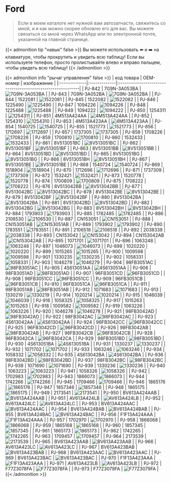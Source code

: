 # Ford

>Если в моем каталоге нет нужной вам автозапчасти, свяжитесь со мной, и я как можно скорее обновлю его для вас. Вы можете связаться со мной через WhatsApp или по электронной почте, указанной на главной странице.

{{< admonition tip "навык" false >}}
Вы можете использовать ⬅️ и ➡️ на клавиатуре, чтобы прокрутить и увидеть всю таблицу! Если вы используете телефон, просто пролистывайте влево и вправо пальцем, чтобы увидеть всю таблицу!
{{< /admonition >}}

{{< admonition info "рычаг управления" false >}}
| код товара   | OEM-номер    | изображение                                                |
|:-------------|:-------------|:-----------------------------------------------------------|
| PJ-842       | 7G9N-3A053BA | ![7G9N-3A053BA](/images/auto-parts/Ford/7G9N3A053BA.webp) |
| PJ-843       | 7G9N-3A052BA | ![7G9N-3A052BA](/images/auto-parts/Ford/7G9N3A052BA.webp) |
| PJ-844       | 1522081      | ![1522081](/images/auto-parts/Ford/1522081.webp)           |
| PJ-845       | 1522082      | ![1522082](/images/auto-parts/Ford/1522082.webp)           |
| PJ-846       | 1225490      | ![1225490](/images/auto-parts/Ford/1225490.webp)           |
| PJ-847       | 1094226      | ![1094226](/images/auto-parts/Ford/1094226.webp)           |
| PJ-848       | 1225488      | ![1225488](/images/auto-parts/Ford/1225488.webp)           |
| PJ-849       | 1094222      | ![1094222](/images/auto-parts/Ford/1094222.webp)           |
| PJ-850       | 1254311      | ![1254311](/images/auto-parts/Ford/1254311.webp)           |
| PJ-851       | 4M513A424AA  | ![4M513A424AA](/images/auto-parts/Ford/4M513A424AA.webp)   |
| PJ-852       | 1254310      | ![1254310](/images/auto-parts/Ford/1254310.webp)           |
| PJ-853       | 4M513A423AA  | ![4M513A423AA](/images/auto-parts/Ford/4M513A423AA.webp)   |
| PJ-854       | 1540725      | ![1540725](/images/auto-parts/Ford/1540725.webp)           |
| PJ-855       | 1521773      | ![1521773](/images/auto-parts/Ford/1521773.webp)           |
| PJ-856       | 1712697      | ![1712697](/images/auto-parts/Ford/1712697.webp)           |
| PJ-857       | 1737305      | ![1737305](/images/auto-parts/Ford/1737305.webp)           |
| PJ-858       | 1708226      | ![1708226](/images/auto-parts/Ford/1708226.webp)           |
| PJ-859       | 1700810      | ![1700810](/images/auto-parts/Ford/1700810.webp)           |
| PJ-860       | 1532433      | ![1532433](/images/auto-parts/Ford/1532433.webp)           |
| PJ-861       | 8V513051BC   | ![8V513051BC](/images/auto-parts/Ford/8V513051BC.webp)     |
| PJ-862       | 8V513051BF   | ![8V513051BF](/images/auto-parts/Ford/8V513051BF.webp)     |
| PJ-863       | 8V513051BB   | ![8V513051BB](/images/auto-parts/Ford/8V513051BB.webp)     |
| PJ-864       | 8V513051BD   | ![8V513051BD](/images/auto-parts/Ford/8V513051BD.webp)     |
| PJ-865       | 8V513051BG   | ![8V513051BG](/images/auto-parts/Ford/8V513051BG.webp)     |
| PJ-866       | 8V513051BH   | ![8V513051BH](/images/auto-parts/Ford/8V513051BH.webp)     |
| PJ-867       | 8V513051BE   | ![8V513051BE](/images/auto-parts/Ford/8V513051BE.webp)     |
| PJ-868       | 1540724      | ![1540724](/images/auto-parts/Ford/1540724.webp)           |
| PJ-869       | 1518904      | ![1518904](/images/auto-parts/Ford/1518904.webp)           |
| PJ-870       | 1712696      | ![1712696](/images/auto-parts/Ford/1712696.webp)           |
| PJ-871       | 1737309      | ![1737309](/images/auto-parts/Ford/1737309.webp)           |
| PJ-872       | 1532421      | ![1532421](/images/auto-parts/Ford/1532421.webp)           |
| PJ-873       | 1520778      | ![1520778](/images/auto-parts/Ford/1520778.webp)           |
| PJ-874       | 1700809      | ![1700809](/images/auto-parts/Ford/1700809.webp)           |
| PJ-875       | 1708222      | ![1708222](/images/auto-parts/Ford/1708222.webp)           |
| PJ-876       | 8V513042BB   | ![8V513042BB](/images/auto-parts/Ford/8V513042BB.webp)     |
| PJ-877       | 8V513042BC   | ![8V513042BC](/images/auto-parts/Ford/8V513042BC.webp)     |
| PJ-878       | 8V513042BE   | ![8V513042BE](/images/auto-parts/Ford/8V513042BE.webp)     |
| PJ-879       | 8V513042BF   | ![8V513042BF](/images/auto-parts/Ford/8V513042BF.webp)     |
| PJ-880       | 8V513042BA   | ![8V513042BA](/images/auto-parts/Ford/8V513042BA.webp)     |
| PJ-881       | 8V513042BD   | ![8V513042BD](/images/auto-parts/Ford/8V513042BD.webp)     |
| PJ-882       | 8V513042BG   | ![8V513042BG](/images/auto-parts/Ford/8V513042BG.webp)     |
| PJ-883       | 8V513042BH   | ![8V513042BH](/images/auto-parts/Ford/8V513042BH.webp)     |
| PJ-884       | 1793903      | ![1793903](/images/auto-parts/Ford/1793903.webp)           |
| PJ-885       | 1782485      | ![1782485](/images/auto-parts/Ford/1782485.webp)           |
| PJ-886       | 2106530      | ![2106530](/images/auto-parts/Ford/2106530.webp)           |
| PJ-887       | CN153051     | ![CN153051](/images/auto-parts/Ford/CN153051.webp)         |
| PJ-888       | CN153051AB   | ![CN153051AB](/images/auto-parts/Ford/CN153051AB.webp)     |
| PJ-889       | 1793902      | ![1793902](/images/auto-parts/Ford/1793902.webp)           |
| PJ-890       | 1783551      | ![1783551](/images/auto-parts/Ford/1783551.webp)           |
| PJ-891       | 2106518      | ![2106518](/images/auto-parts/Ford/2106518.webp)           |
| PJ-892       | 2038338      | ![2038338](/images/auto-parts/Ford/2038338.webp)           |
| PJ-893       | CN153042     | ![CN153042](/images/auto-parts/Ford/CN153042.webp)         |
| PJ-894       | CN153042AB   | ![CN153042AB](/images/auto-parts/Ford/CN153042AB.webp)     |
| PJ-895       | 1071701      | ![1071701](/images/auto-parts/Ford/1071701.webp)           |
| PJ-896       | 1063248      | ![1063248](/images/auto-parts/Ford/1063248.webp)           |
| PJ-897       | 1046073      | ![1046073](/images/auto-parts/Ford/1046073.webp)           |
| PJ-898       | 1020220      | ![1020220](/images/auto-parts/Ford/1020220.webp)           |
| PJ-899       | 1015265      | ![1015265](/images/auto-parts/Ford/1015265.webp)           |
| PJ-900       | 1009598      | ![1009598](/images/auto-parts/Ford/1009598.webp)           |
| PJ-901       | 1330235      | ![1330235](/images/auto-parts/Ford/1330235.webp)           |
| PJ-902       | 1058331      | ![1058331](/images/auto-parts/Ford/1058331.webp)           |
| PJ-903       | 1046279      | ![1046279](/images/auto-parts/Ford/1046279.webp)           |
| PJ-904       | 98FB3051AC   | ![98FB3051AC](/images/auto-parts/Ford/98FB3051AC.webp)     |
| PJ-905       | 4S613051AA   | ![4S613051AA](/images/auto-parts/Ford/4S613051AA.webp)     |
| PJ-906       | 98FB3051AD   | ![98FB3051AD](/images/auto-parts/Ford/98FB3051AD.webp)     |
| PJ-907       | 96FB3051CD   | ![96FB3051CD](/images/auto-parts/Ford/96FB3051CD.webp)     |
| PJ-908       | 96FB3051CC   | ![96FB3051CC](/images/auto-parts/Ford/96FB3051CC.webp)     |
| PJ-909       | 96FB3051CB   | ![96FB3051CB](/images/auto-parts/Ford/96FB3051CB.webp)     |
| PJ-910       | 96FB3051CA   | ![96FB3051CA](/images/auto-parts/Ford/96FB3051CA.webp)     |
| PJ-911       | 98FB3051AB   | ![98FB3051AB](/images/auto-parts/Ford/98FB3051AB.webp)     |
| PJ-912       | 1071683      | ![1071683](/images/auto-parts/Ford/1071683.webp)           |
| PJ-913       | 1330219      | ![1330219](/images/auto-parts/Ford/1330219.webp)           |
| PJ-914       | 1020214      | ![1020214](/images/auto-parts/Ford/1020214.webp)           |
| PJ-915       | 1046039      | ![1046039](/images/auto-parts/Ford/1046039.webp)           |
| PJ-916       | 1058325      | ![1058325](/images/auto-parts/Ford/1058325.webp)           |
| PJ-917       | 1015263      | ![1015263](/images/auto-parts/Ford/1015263.webp)           |
| PJ-918       | 1009582      | ![1009582](/images/auto-parts/Ford/1009582.webp)           |
| PJ-919       | 1063226      | ![1063226](/images/auto-parts/Ford/1063226.webp)           |
| PJ-920       | 1046278      | ![1046278](/images/auto-parts/Ford/1046278.webp)           |
| PJ-921       | 98FB3042AD   | ![98FB3042AD](/images/auto-parts/Ford/98FB3042AD.webp)     |
| PJ-922       | 98FB3042AC   | ![98FB3042AC](/images/auto-parts/Ford/98FB3042AC.webp)     |
| PJ-923       | 4S613042AA   | ![4S613042AA](/images/auto-parts/Ford/4S613042AA.webp)     |
| PJ-924       | 96FB3042CC   | ![96FB3042CC](/images/auto-parts/Ford/96FB3042CC.webp)     |
| PJ-925       | 96FB3042CD   | ![96FB3042CD](/images/auto-parts/Ford/96FB3042CD.webp)     |
| PJ-926       | 98FB3042AB   | ![98FB3042AB](/images/auto-parts/Ford/98FB3042AB.webp)     |
| PJ-927       | 96FB3042CB   | ![96FB3042CB](/images/auto-parts/Ford/96FB3042CB.webp)     |
| PJ-928       | 96FB3042CA   | ![96FB3042CA](/images/auto-parts/Ford/96FB3042CA.webp)     |
| PJ-929       | 98FB3051BD   | ![98FB3051BD](/images/auto-parts/Ford/98FB3051BD.webp)     |
| PJ-930       | 4S613051BA   | ![4S613051BA](/images/auto-parts/Ford/4S613051BA.webp)     |
| PJ-931       | 1330237      | ![1330237](/images/auto-parts/Ford/1330237.webp)           |
| PJ-932       | 1071702      | ![1071702](/images/auto-parts/Ford/1071702.webp)           |
| PJ-933       | 1063246      | ![1063246](/images/auto-parts/Ford/1063246.webp)           |
| PJ-934       | 1058332      | ![1058332](/images/auto-parts/Ford/1058332.webp)           |
| PJ-935       | 4S613042BA   | ![4S613042BA](/images/auto-parts/Ford/4S613042BA.webp)     |
| PJ-936       | 98FB3042BD   | ![98FB3042BD](/images/auto-parts/Ford/98FB3042BD.webp)     |
| PJ-937       | 98FB3042BC   | ![98FB3042BC](/images/auto-parts/Ford/98FB3042BC.webp)     |
| PJ-938       | 1071690      | ![1071690](/images/auto-parts/Ford/1071690.webp)           |
| PJ-939       | 1330236      | ![1330236](/images/auto-parts/Ford/1330236.webp)           |
| PJ-940       | 1063223      | ![1063223](/images/auto-parts/Ford/1063223.webp)           |
| PJ-941       | 1058326      | ![1058326](/images/auto-parts/Ford/1058326.webp)           |
| PJ-942       | 1702983      | ![1702983](/images/auto-parts/Ford/1702983.webp)           |
| PJ-943       | 1866073      | ![1866073](/images/auto-parts/Ford/1866073.webp)           |
| PJ-944       | 1742266      | ![1742266](/images/auto-parts/Ford/1742266.webp)           |
| PJ-945       | 1709466      | ![1709466](/images/auto-parts/Ford/1709466.webp)           |
| PJ-946       | 1865176      | ![1865176](/images/auto-parts/Ford/1865176.webp)           |
| PJ-947       | 1857346      | ![1857346](/images/auto-parts/Ford/1857346.webp)           |
| PJ-948       | 1865175      | ![1865175](/images/auto-parts/Ford/1865175.webp)           |
| PJ-949       | 2173541      | ![2173541](/images/auto-parts/Ford/2173541.webp)           |
| PJ-950       | BV613A424AAB | ![BV613A424AAB](/images/auto-parts/Ford/BV613A424AAB.webp) |
| PJ-951       | AV613A424LB  | ![AV613A424LB](/images/auto-parts/Ford/AV613A424LB.webp)   |
| PJ-952       | AV613A424LC  | ![AV613A424LC](/images/auto-parts/Ford/AV613A424LC.webp)   |
| PJ-953       | BV613A424AAC | ![BV613A424AAC](/images/auto-parts/Ford/BV613A424AAC.webp) |
| PJ-954       | BV613A424BAB | ![BV613A424BAB](/images/auto-parts/Ford/BV613A424BAB.webp) |
| PJ-955       | BV613A424BAC | ![BV613A424BAC](/images/auto-parts/Ford/BV613A424BAC.webp) |
| PJ-956       | F1F13A424AAA | ![F1F13A424AAA](/images/auto-parts/Ford/F1F13A424AAA.webp) |
| PJ-957       | 1702970      | ![1702970](/images/auto-parts/Ford/1702970.webp)           |
| PJ-958       | 1866068      | ![1866068](/images/auto-parts/Ford/1866068.webp)           |
| PJ-959       | 1865168      | ![1865168](/images/auto-parts/Ford/1865168.webp)           |
| PJ-960       | 1857345      | ![1857345](/images/auto-parts/Ford/1857345.webp)           |
| PJ-961       | 1865173      | ![1865173](/images/auto-parts/Ford/1865173.webp)           |
| PJ-962       | 1742265      | ![1742265](/images/auto-parts/Ford/1742265.webp)           |
| PJ-963       | 1709457      | ![1709457](/images/auto-parts/Ford/1709457.webp)           |
| PJ-964       | 2173539      | ![2173539](/images/auto-parts/Ford/2173539.webp)           |
| PJ-965       | BV613A423AAB | ![BV613A423AAB](/images/auto-parts/Ford/BV613A423AAB.webp) |
| PJ-966       | AV613A423LC  | ![AV613A423LC](/images/auto-parts/Ford/AV613A423LC.webp)   |
| PJ-967       | BV613A423BAB | ![BV613A423BAB](/images/auto-parts/Ford/BV613A423BAB.webp) |
| PJ-968       | BV613A423AAC | ![BV613A423AAC](/images/auto-parts/Ford/BV613A423AAC.webp) |
| PJ-969       | BV613A423BAC | ![BV613A423BAC](/images/auto-parts/Ford/BV613A423BAC.webp) |
| PJ-970       | F1F13A423AAA | ![F1F13A423AAA](/images/auto-parts/Ford/F1F13A423AAA.webp) |
| PJ-971       | AV613A423LB  | ![AV613A423LB](/images/auto-parts/Ford/AV613A423LB.webp)   |
| PJ-972       | F77Z3078FA   | ![F77Z3078FA](/images/auto-parts/Ford/F77Z3078FA.webp)     |
| PJ-973       | F77Z3079FA   | ![F77Z3079FA](/images/auto-parts/Ford/F77Z3079FA.webp)     |
{{< /admonition >}}
